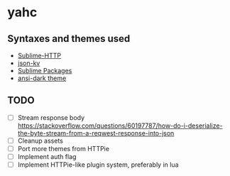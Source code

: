 # yahc

## Syntaxes and themes used
- [Sublime-HTTP](https://github.com/samsalisbury/Sublime-HTTP)
- [json-kv](https://github.com/aurule/json-kv)
- [Sublime Packages](https://github.com/sublimehq/Packages/tree/fa6b8629c95041bf262d4c1dab95c456a0530122)
- [ansi-dark theme](https://github.com/sharkdp/bat/blob/master/assets/themes/ansi-dark.tmTheme)

## TODO
- [ ] Stream response body https://stackoverflow.com/questions/60197787/how-do-i-deserialize-the-byte-stream-from-a-reqwest-response-into-json
- [ ] Cleanup assets
- [ ] Port more themes from HTTPie
- [ ] Implement auth flag
- [ ] Implement HTTPie-like plugin system, preferably in lua
